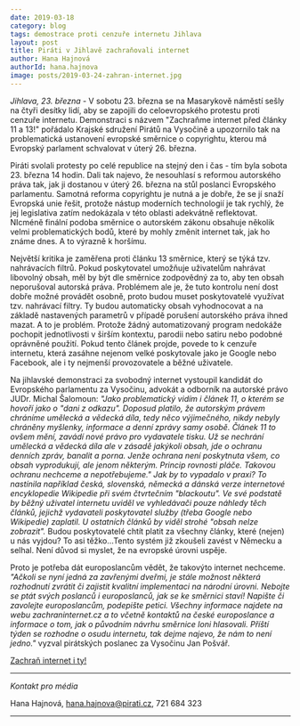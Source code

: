 ```yaml
---
date: 2019-03-18
category: blog
tags: demostrace proti cenzuře internetu Jihlava
layout: post
title: Piráti v Jihlavě zachraňovali internet
author: Hana Hajnová
authorId: hana.hajnova  
image: posts/2019-03-24-zahran-internet.jpg
---
```

*Jihlava, 23. března* - V sobotu 23. března se na Masarykově náměstí sešly na čtyři desítky lidí, aby se zapojili do celoevropského protestu proti cenzuře internetu. Demonstraci s názvem "Zachraňme internet před články 11 a 13!" pořádalo Krajské sdružení Pirátů na Vysočině a upozornilo tak na problematická ustanovení evropské směrnice o copyrightu, kterou má Evropský parlament schvalovat v úterý 26. března.

Piráti svolali protesty po celé republice na stejný den i čas - tím byla sobota 23. března 14 hodin. Dali tak najevo, že nesouhlasí s reformou autorského práva tak, jak ji dostanou v úterý 26. března na stůl poslanci Evropského parlamentu. Samotná reforma copyrightu je nutná a je dobře, že se jí snaží Evropská unie řešit, protože nástup moderních technologií je tak rychlý, že jej legislativa zatím nedokázala v této oblasti adekvátně reflektovat. NIcméně finální podoba směrnice o autorském zákonu obsahuje několik velmi problematických bodů, které by mohly změnit internet tak, jak ho známe dnes. A to výrazně k horšímu. 

Největší kritika je zaměřena proti článku 13 směrnice, který se týká tzv. nahrávacích filtrů. Pokud poskytovatel umožňuje uživatelům nahrávat libovolný obsah, měl by být dle směrnice zodpovědný za to, aby ten obsah neporušoval autorská práva. Problémem ale je, že tuto kontrolu není dost dobře možné provádět osobně, proto budou muset poskytovatelé využívat tzv. nahrávací filtry. Ty budou automaticky obsah vyhodnocovat a na základě nastavených parametrů v případě porušení autorského práva ihned mazat. A to je problém.  Protože žádný automatizovaný program nedokáže pochopit jednotlivosti v širším kontextu, parodii nebo satiru nebo podobné oprávněné použití. Pokud tento článek projde, povede to k cenzuře internetu, která zasáhne nejenom velké poskytovale jako je Google nebo Facebook, ale i ty nejmenší provozovatele a běžné uživatele.

Na jihlavské demonstraci za svobodný internet vystoupil kandidát do Evropského parlamentu za Vysočinu, advokát a odborník na autorské právo JUDr. Michal Šalomoun: *"Jako problematický vidím i článek 11, o kterém se hovoří jako o "dani z odkazu". Doposud platilo, že autorským právem chráníme umělecká a vědecká díla, tedy něco výjimečného, nikdy nebyly chráněny myšlenky, informace a denní zprávy samy osobě. Článek 11 to ovšem mění, zavádí nové právo pro vydavatele tisku. Už se nechrání umělecká a vědecká díla ale v zásadě jakýkoli obsah, jde o ochranu denních zpráv, banalit a porna. Jenže ochrana není poskytnuta všem, co obsah vyprodukují, ale jenom některým. Princip rovnosti pláče. Takovou ochranu nechceme a nepotřebujeme." Jak by to vypadalo v praxi? To nastínila například česká, slovenská, německá a dánská verze internetové encyklopedie Wikipedie při svém čtvrtečním "blackoutu". Ve své podstatě by běžný uživatel internetu uviděl ve vyhledávači pouze náhledy těch článků, jejichž vydavateli poskytovatel služby (třeba Google nebo Wikipedie) zaplatil. U ostatních článků by viděl strohé "obsah nelze zobrazit".* Budou poskytovatelé chtít platit za všechny články, které (nejen) u nás vyjdou? To asi těžko...Tento systém již zkoušeli zavést v Německu a selhal. Není důvod si myslet, že na evropské úrovni uspěje. 

Proto je potřeba dát europoslancům vědět, že takovýto internet nechceme. *"Ačkoli se nyní jedná za zavřenými dveřmi, je stále možnost některá rozhodnutí zvrátit či zajistit kvalitní implementaci na národní úrovni. Nebojte se ptát svých poslanců i europoslanců, jak se ke směrnici staví! Napište či zavolejte europoslancům, podepište petici. Všechny informace najdete na webu zachraninternet.cz a to včetně kontaktů na české europoslance a informace o tom, jak o původním návrhu směrnice loni hlasovali. Příští týden se rozhodne o osudu internetu, tak dejme najevo, že nám to není jedno."* vyzval pirátských poslanec za Vysočinu Jan Pošvář.


[Zachraň internet i ty!](https://zachraninternet.cz/)

---
*Kontakt pro média*

Hana Hajnová, hana.hajnova@pirati.cz, 721 684 323

---
